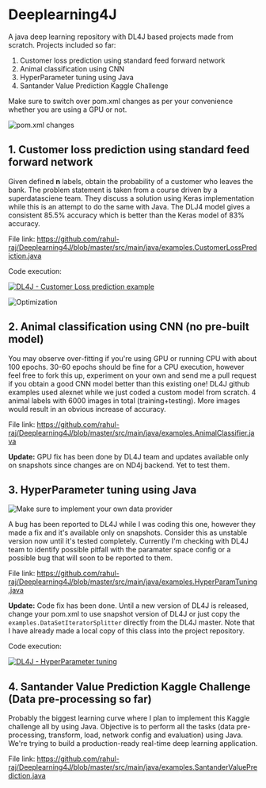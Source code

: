 
# Deeplearning4J
A java deep learning repository with DL4J based projects made from scratch. Projects included so far:

1. Customer loss prediction using standard feed forward network
2. Animal classification using CNN
3. HyperParameter tuning using Java
4. Santander Value Prediction Kaggle Challenge

Make sure to switch over pom.xml changes as per your convenience whether you are using a GPU or not. 

![pom.xml changes](https://user-images.githubusercontent.com/517415/41832175-8cd327a8-7868-11e8-82cd-05cc429d010a.png)

## 1. Customer loss prediction using standard feed forward network

Given defined **n** labels, obtain the probability of a customer who leaves the bank. The problem statement is taken from a course driven by a superdatasciene team. They discuss a solution using Keras implementation while this is an attempt to do the same with Java. The DLJ4 model gives a consistent 85.5% accuracy which is better than the Keras model of 83% accuracy.

File link: https://github.com/rahul-raj/Deeplearning4J/blob/master/src/main/java/examples.CustomerLossPrediction.java

Code execution:

 [![DL4J - Customer Loss prediction example](https://img.youtube.com/vi/DGllOCWL5w0/0.jpg)](https://www.youtube.com/watch?v=DGllOCWL5w0)

![Optimization](https://user-images.githubusercontent.com/517415/41850738-4db23466-78a3-11e8-802d-c89df35a227b.png)

## 2. Animal classification using CNN (no pre-built model)

You may observe over-fitting if you're using GPU or running CPU with about 100 epochs. 30-60 epochs should be fine for a CPU execution, however feel free to fork this up, experiment on your own and send me a pull request if you obtain a good CNN model better than this existing one! DL4J github examples used alexnet while we just coded a custom model from scratch. 4 animal labels with 6000 images in total (training+testing). More images would result in an obvious increase of accuracy.

File link: https://github.com/rahul-raj/Deeplearning4J/blob/master/src/main/java/examples.AnimalClassifier.java

**Update:** GPU fix has been done by DL4J team and updates available only on snapshots since changes are on ND4j backend. Yet to test them.

## 3. HyperParameter tuning using Java

![Make sure to implement your own data provider](https://user-images.githubusercontent.com/517415/41833939-f8f4665c-786f-11e8-917a-0f8fd97851a1.png)

A bug has been reported to DL4J while I was coding this one, however they made a fix and it's available only on snapshots. Consider this as unstable version now until it's tested completely. Currently I'm checking with DL4J team to identify possible pitfall with the paramater space config or a possible bug that will soon to be reported to them. 

File link: https://github.com/rahul-raj/Deeplearning4J/blob/master/src/main/java/examples.HyperParamTuning.java

**Update:** Code fix has been done. Until a new version of DL4J is released, change your pom.xml to use snapshot version of DL4J or just copy the `examples.DataSetIteratorSplitter` directly from the DL4J master. Note that I have already made a local copy of this class into the project repository.

Code execution:

[![DL4J - HyperParameter tuning](https://img.youtube.com/vi/tg6t7LMdMow/0.jpg)](https://www.youtube.com/watch?v=tg6t7LMdMow)

## 4. Santander Value Prediction Kaggle Challenge (Data pre-processing so far)

Probably the biggest learning curve where I plan to implement this Kaggle challenge all by using Java. Objective is to perform all the tasks (data pre-processing, transform, load, network config and evaluation) using Java. We're trying to build a production-ready real-time deep learning application. 

File link: https://github.com/rahul-raj/Deeplearning4J/blob/master/src/main/java/examples.SantanderValuePrediction.java

